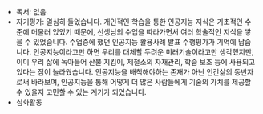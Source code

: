 - 독서: 없음.
- 자기평가: 열심히 들었습니다. 개인적인 학습을 통한 인공지능 지식은 기초적인 수준에 머물러 있었기 때문에, 선생님의 수업을 따라가면서 여러 학술적인 지식을 쌓을 수 있었습니다. 수업중에 했던 인공지능 활용사례 발표 수행평가가 기억에 남습니다. 인공지능이라고만 하면 우리를 대체할 두려운 미래기술이라고만 생각했지만, 이미 우리 삶에 녹아들어 산불 지킴이, 제철소의 자재관리, 학습 보조 등에 사용되고 있다는 점이 놀라웠습니다. 인공지능을 배척해야하는 존재가 아닌 인간삶의 동반자로써 바라보며, 인공지능을 통해 어떻게 더 많은 사람들에게 기술의 가치를 제공할 수 있을지 고민할 수 있는 계기가 되었습니다. 
- 심화활동
<!--stackedit_data:
eyJoaXN0b3J5IjpbMzM5NTc5MjM5LDQwNjk0MDEzNywxNjE2NT
E5MTA4LC0xNzQwNzc2NzEyXX0=
-->
